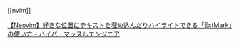 [[nvim]]

[【Neovim】好きな位置にテキストを埋め込んだりハイライトできる「ExtMark」の使い方 - ハイパーマッスルエンジニア](https://www.rasukarusan.com/entry/2021/08/22/202248)

